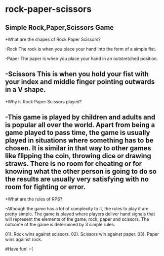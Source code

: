 # rock-paper-scissors
 Simple Rock,Paper,Scissors Game
 -----------------------------------------------------------------------

+What are the shapes of Rock Paper Scissors?

-Rock The rock is when you place your hand into the form of a simple fist.

-Paper The paper is when you place your hand in an outstretched position.

-Scissors This is when you hold your fist with your index and middle finger pointing outwards in a V shape.
---------------------------------------------------------------------


+Why is Rock Paper Scissors played?

-This game is played by children and adults and is popular all over the world. Apart from being a game played to pass time, the game is usually played in situations where something has to be chosen. It is similar in that way to other games like flipping the coin, throwing dice or drawing straws. There is no room for cheating or for knowing what the other person is going to do so the results are usually very satisfying with no room for fighting or error.
------------------------------------------------------------------------

+What are the rules of RPS?

-Although the game has a lot of complexity to it, the rules to play it are pretty simple. The game is played where players deliver hand signals that will represent the elements of the game; rock, paper and scissors. The outcome of the game is determined by 3 simple rules:

01). Rock wins against scissors. 
02). Scissors win against paper. 
03). Paper wins against rock.

#Have fun! :-)

